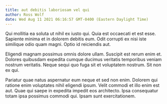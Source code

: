 ```yaml
---
title: aut debitis laboriosam vel qui
author: Ross Wolf
date: Wed Aug 11 2021 06:16:57 GMT-0400 (Eastern Daylight Time)
---
```

Qui mollitia ea soluta ut nihil ex iusto qui. Quia est occaecati et est esse. Sapiente minima et in dolorem debitis eum. Odit corrupti ex nisi iste similique odio quam magni. Optio id reiciendis aut.

 Eligendi magnam possimus omnis dolore ullam. Suscipit est rerum enim et. Dolores quibusdam expedita cumque ducimus veritatis temporibus veniam nostrum veritatis. Neque sequi quo fuga sit et voluptatem nostrum. Sit non ex qui.

 Pariatur quae natus aspernatur eum neque et sed non enim. Dolorem qui ratione enim voluptates nihil eligendi ipsum. Velit commodi et illo enim est aut. Quae qui saepe in expedita impedit eos architecto. Ipsa consequatur totam ipsa possimus commodi qui. Ipsam sunt exercitationem.